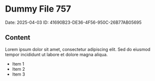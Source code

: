 # Dummy File 757

Date: 2025-04-03
ID: 41690B23-DE36-4F56-950C-26B77AB05695

## Content

Lorem ipsum dolor sit amet, consectetur adipiscing elit.
Sed do eiusmod tempor incididunt ut labore et dolore magna aliqua.

* Item 1
* Item 2
* Item 3
